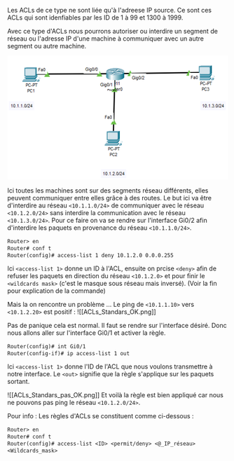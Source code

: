 Les ACLs de ce type ne sont liée qu'à l'adreese IP source. Ce sont ces ACLs qui sont idenfiables par les ID de 1 à 99 et 1300 à 1999.

Avec ce type d'ACLs nous pourrons autoriser ou interdire un segment de réseau ou l'adresse IP d'une machine à communiquer avec un autre segment ou autre machine. 

![](ACLs_Standars_1.png)

Ici toutes les machines sont sur des segments réseau différents, elles peuvent communiquer entre elles grâce à des routes. Le but ici va être d'interdire au réseau `<10.1.1.0/24>` de communiquer avec le réseau `<10.1.2.0/24>` sans interdire la communication avec le réseau `<10.1.3.0/24>`. Pour ce faire on va se rendre sur l'interface Gi0/2 afin d'interdire les paquets en provenance du réseau `<10.1.1.0/24>`.
```IOS
Router> en
Router# conf t
Router(config)# access-list 1 deny 10.1.2.0 0.0.0.255
```
Ici `<access-list 1>` donne un ID à l'ACL, ensuite on prcise `<deny>` afin de refuser les paquets en direction du réseau `<10.1.2.0>` et pour finir le `<wildcards mask>` (c'est le masque sous réseau mais inversé). (Voir la fin pour explication de la commande)

Mais la on rencontre un problème ... Le ping de `<10.1.1.10>` vers `<10.1.2.20>` est positif : 
![[ACLs_Standars_OK.png]]

Pas de panique cela est normal. Il faut se rendre sur l'interface désiré. Donc nous allons aller sur l'interface Gi0/1 et activer la règle.
```IOS
Router(config)# int Gi0/1
Router(config-if)# ip access-list 1 out
```
Ici `<access-list 1>` donne l'ID de l'ACL que nous voulons transmettre à notre interface. Le `<out>` signifie que la règle s'applique sur les paquets sortant.

![[ACLs_Standars_pas_OK.png]]
Et voilà la règle est bien appliqué car nous ne pouvons pas ping le réseau `<10.1.2.0/24>`. 


Pour info : 
Les règles d'ACLs se constituent comme ci-dessous :
```IOS
Router> en
Router# conf t
Router(config)# access-list <ID> <permit/deny> <@_IP_réseau> <Wildcards_mask>
```
